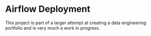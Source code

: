 # Airflow Deployment

This project is part of a larger attempt at creating a data engineering 
portfolio and is very much a work in progress. 